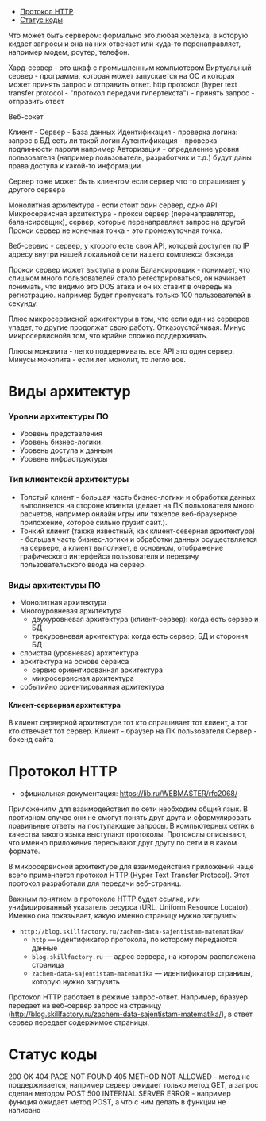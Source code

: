 - [Протокол HTTP](#Протокол-HTTP)
- [Статус коды](#Статус-коды)



Что может быть сервером: формально это любая железка, в которую кидает запросы и она на них отвечает или куда-то перенаправляет, например модем, роутер, телефон.

Хард-сервер - это шкаф с промышленным компьютером
Виртуальный сервер - программа, которая может запускается на ОС и которая может принять запрос и отправить ответ.
http протокол (hyper text transfer protocol - "протокол передачи гипертекста") - принять запрос - отправить ответ

Веб-сокет

Клиент - Сервер - База данных
Идентификация - проверка логина: запрос в БД есть ли такой логин
Аутентификация - проверка подлинности пароля например
Авторизация - определение уровня пользователя (например пользователь, разработчик и т.д.) будут даны права доступа к какой-то информации

Сервер тоже может быть клиентом если сервер что то спрашивает у другого сервера

Монолитная архитектура - если стоит один сервер, одно API 
Микросервисная архитектура - прокси сервер (перенаправлятор, балансировщик), сервер, которые перенаправляет запрос на другой Прокси сервер не конечная точка - это промежуточная точка. 

Веб-сервис - сервер, у кторого есть своя API, который доступен по IP адресу внутри нашей локальной сети нашего комплекса бэкэнда

Прокси сервер может выступа в роли Балансировщик - понимает, что слишком много пользователей стало регестрироваться, он начинает понимать, что видимо это DOS атака и он их ставит в очередь на регистрацию. например будет пропускать только 100 пользователей в секунду. 

Плюс микросервисной архитектуры в том, что если один из серверов упадет, то другие продолжат свою работу. Отказоустойчивая.
Минус микросервиснойв том, что крайне сложно поддерживать. 

Плюсы монолита - легко поддерживать. все API это один сервер.
Минусы монолита - если лег монолит, то легло все.

# Виды архитектур
### Уровни архитектуры ПО
- Уровень представления 
- Уровень бизнес-логики
- Уровень доступа к данным
- Уровень инфраструктуры

### Тип клиентской архитектуры
- Толстый клиент - большая часть бизнес-логики и обработки данных выполняется на стороне клиента (делает на ПК пользователя много расчетов, например онлайн игры или тяжелое веб-браузерное приложение, которое сильно грузит сайт.).
- Тонкий клиент (также известный, как клиент-северная архитектура) - большая часть бизнес-логики и обработки данных осуществляется на сервере, а клиент выполняет, в основном, отображение графического интерфейса пользователя и передачу пользовательского ввода на сервер.

### Виды архитектуры ПО
- Монолитная архитектура
- Многоуровневая архитектура
    - двухуровневая архитектура (клиент-сервер): когда есть сервер и БД
    - трехуровневая архитектура: когда есть сервер, БД и стороння БД
- слоистая (уровневая) архитектура
- архитектура на основе сервиса
    - сервис ориентированная архитектура
    - микросервисная архитектура
- событийно ориентированная архитектура

#### Клиент-серверная архитектура
В клиент серверной архитектуре тот кто спрашивает тот клиент, а тот кто отвечает тот сервер.
Клиент - браузер на ПК пользователя
Сервер - бэкенд сайта

# Протокол HTTP
- официальная документация: https://lib.ru/WEBMASTER/rfc2068/

Приложениям для взаимодействия по сети необходим общий язык. В противном случае они не смогут понять друг друга и сформулировать правильные ответы на поступающие запросы. В компьютерных сетях в качества такого языка выступают протоколы. Протоколы описывают, что именно приложения пересылают друг другу по сети и в каком формате.

В микросервисной архитектуре для взаимодействия приложений чаще всего применяется протокол HTTP (Hyper Text Transfer Protocol). Этот протокол разработали для передачи веб-страниц.

Важным понятием в протоколе HTTP будет ссылка, или унифицированный указатель ресурса (URL, Uniform Resource Locator). Именно она показывает, какую именно страницу нужно загрузить:
- `http://blog.skillfactory.ru/zachem-data-sajentistam-matematika/`
    - `http` — идентификатор протокола, по которому передаются данные
    - `blog.skillfactory.ru` — адрес сервера, на котором расположена страница
    - `zachem-data-sajentistam-matematika` — идентификатор страницы, которую нужно загрузить

Протокол HTTP работает в режиме запрос-ответ. Например, бразуер передает на веб-сервер запрос на страницу (http://blog.skillfactory.ru/zachem-data-sajentistam-matematika/), в ответ сервер передает содержимое страницы.


# Статус коды
200 OK
404 PAGE NOT FOUND
405 METHOD NOT ALLOWED - метод не поддерживается, например сервер ожидает только метод GET, а запрос сделан методом POST
500 INTERNAL SERVER ERROR - например функция ожидает метод POST, а что с ним делать в функции не написано